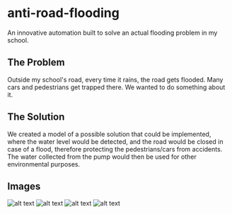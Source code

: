 # anti-road-flooding
An innovative automation built to solve an actual flooding problem in my school.

## The Problem
Outside my school's road, every time it rains, the road gets flooded. Many cars and pedestrians get trapped there. We wanted to do something about it.

## The Solution
We created a model of a possible solution that could be implemented, where the water level would be detected, and the road would be closed in case of a flood, therefore protecting the pedestrians/cars from accidents. The water collected from the pump would then be used for other environmental purposes.

## Images
![alt text](https://i.imgur.com/2vxxAE0.png)
![alt text](https://i.imgur.com/uuLJFtV.jpg)
![alt text](https://i.imgur.com/uEOXenY.jpg)
![alt text](https://i.imgur.com/CzgQ2Or.jpg)

